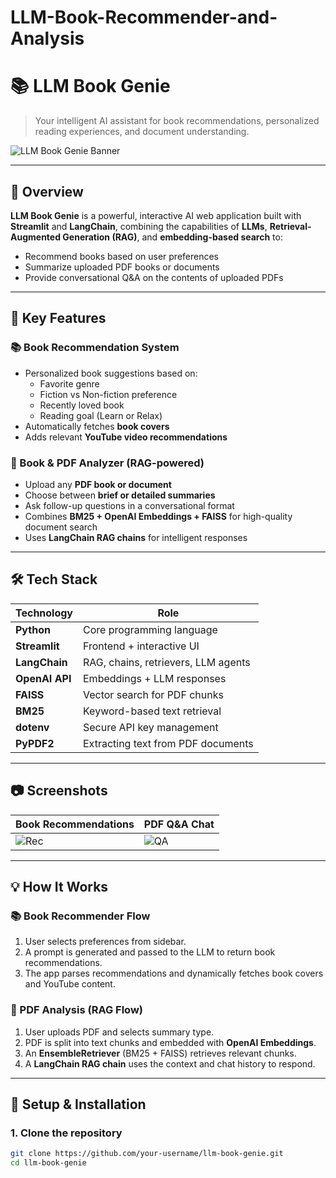 # LLM-Book-Recommender-and-Analysis

# 📚 LLM Book Genie

> Your intelligent AI assistant for book recommendations, personalized reading experiences, and document understanding.

![LLM Book Genie Banner](https://w0.peakpx.com/wallpaper/339/896/HD-wallpaper-library-concepts-stack-of-books-education-background-books-background-with-books-books-on-the-table.jpg)

---

## 🚀 Overview

**LLM Book Genie** is a powerful, interactive AI web application built with **Streamlit** and **LangChain**, combining the capabilities of **LLMs**, **Retrieval-Augmented Generation (RAG)**, and **embedding-based search** to:

- Recommend books based on user preferences
- Summarize uploaded PDF books or documents
- Provide conversational Q&A on the contents of uploaded PDFs

---

## 🧠 Key Features

### 📚 Book Recommendation System
- Personalized book suggestions based on:
  - Favorite genre
  - Fiction vs Non-fiction preference
  - Recently loved book
  - Reading goal (Learn or Relax)
- Automatically fetches **book covers**
- Adds relevant **YouTube video recommendations**

### 📄 Book & PDF Analyzer (RAG-powered)
- Upload any **PDF book or document**
- Choose between **brief or detailed summaries**
- Ask follow-up questions in a conversational format
- Combines **BM25 + OpenAI Embeddings + FAISS** for high-quality document search
- Uses **LangChain RAG chains** for intelligent responses

---

## 🛠️ Tech Stack

| Technology       | Role                                |
|------------------|-------------------------------------|
| **Python**       | Core programming language           |
| **Streamlit**    | Frontend + interactive UI           |
| **LangChain**    | RAG, chains, retrievers, LLM agents |
| **OpenAI API**   | Embeddings + LLM responses          |
| **FAISS**        | Vector search for PDF chunks        |
| **BM25**         | Keyword-based text retrieval        |
| **dotenv**       | Secure API key management           |
| **PyPDF2**       | Extracting text from PDF documents  |

---

## 📷 Screenshots

| Book Recommendations | PDF Q&A Chat |
|----------------------|---------------|
| ![Rec](https://user-images.githubusercontent.com/placeholder/rec.png) | ![QA](https://user-images.githubusercontent.com/placeholder/qa.png) |

---

## 💡 How It Works

### 📚 Book Recommender Flow
1. User selects preferences from sidebar.
2. A prompt is generated and passed to the LLM to return book recommendations.
3. The app parses recommendations and dynamically fetches book covers and YouTube content.

### 📄 PDF Analysis (RAG Flow)
1. User uploads PDF and selects summary type.
2. PDF is split into text chunks and embedded with **OpenAI Embeddings**.
3. An **EnsembleRetriever** (BM25 + FAISS) retrieves relevant chunks.
4. A **LangChain RAG chain** uses the context and chat history to respond.

---

## 🔐 Setup & Installation

### 1. Clone the repository

```bash
git clone https://github.com/your-username/llm-book-genie.git
cd llm-book-genie
